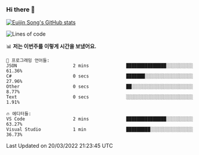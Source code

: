 ### Hi there 👋

[![Euijin Song's GitHub stats](https://github-readme-stats.vercel.app/api?username=lstar2397&count_private=true&show_icons=true&theme=tokyonight&locale=kr)](https://github.com/anuraghazra/github-readme-stats)

<!--START_SECTION:waka-->
![Lines of code](https://img.shields.io/badge/%EC%A0%80%EB%8A%94%20%EC%97%AC%ED%83%9C%EA%B9%8C%EC%A7%80%20-85%20Thousand%20%EC%A4%84%EC%9D%98%20%EC%BD%94%EB%93%9C%EB%A5%BC%20%EC%9E%91%EC%84%B1%ED%96%88%EC%96%B4%EC%9A%94.-blue)

📊 **저는 이번주를 이렇게 시간을 보냈어요.** 

```text
💬 프로그래밍 언어들: 
JSON                     2 mins              ███████████████░░░░░░░░░░   61.36% 
C#                       0 secs              ███████░░░░░░░░░░░░░░░░░░   27.96% 
Other                    0 secs              ██░░░░░░░░░░░░░░░░░░░░░░░   8.77% 
Text                     0 secs              ░░░░░░░░░░░░░░░░░░░░░░░░░   1.91%

🔥 에디터들: 
VS Code                  2 mins              ███████████████░░░░░░░░░░   63.27% 
Visual Studio            1 min               █████████░░░░░░░░░░░░░░░░   36.73%

```


 Last Updated on 20/03/2022 21:23:45 UTC
<!--END_SECTION:waka-->

<!--
**lstar2397/lstar2397** is a ✨ _special_ ✨ repository because its `README.md` (this file) appears on your GitHub profile.

Here are some ideas to get you started:

- 🔭 I’m currently working on ...
- 🌱 I’m currently learning ...
- 👯 I’m looking to collaborate on ...
- 🤔 I’m looking for help with ...
- 💬 Ask me about ...
- 📫 How to reach me: ...
- 😄 Pronouns: ...
- ⚡ Fun fact: ...
-->
